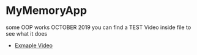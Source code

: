 # MyMemoryApp
 some OOP works OCTOBER 2019
 you can find a TEST Video inside file to see what it does
 * [Exmaple Video](TEST%20Video.mov)

